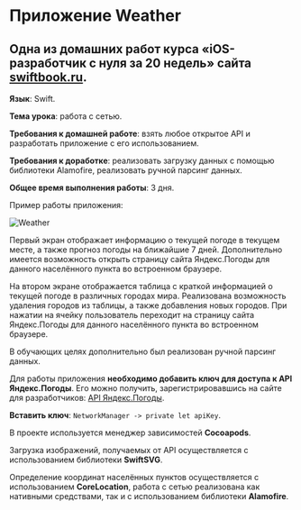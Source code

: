 # Приложение Weather
## Одна из домашних работ курса «iOS-разработчик с нуля за 20 недель» сайта [swiftbook.ru](https://www.online.swiftbook.ru).
**Язык**: Swift.

**Тема урока**: работа с сетью.

**Требования к домашней работе**: взять любое открытое API и разработать приложение с его использованием.

**Требования к доработке**: реализовать загрузку данных с помощью библиотеки Alamofire, реализовать ручной парсинг данных.

**Общее время выполнения работы**: 3 дня.

Пример работы приложения:

![Weather](https://github.com/Blissfulman/Weather/blob/main/Example.gif)

Первый экран отображает информацию о текущей погоде в текущем месте, а также прогноз погоды на ближайшие 7 дней. Дополнительно имеется возможность открыть страницу сайта Яндекс.Погоды для данного населённого пункта во встроенном браузере.

На втором экране отображается таблица с краткой информацией о текущей погоде в различных городах мира. Реализована возможность удаления городов из таблицы, а также добавления новых городов. При нажатии на ячейку пользователь переходит на страницу сайта Яндекс.Погоды для данного населённого пункта во встроенном браузере.

В обучающих целях дополнительно был реализован ручной парсинг данных.

Для работы приложения **необходимо добавить ключ для доступа к API Яндекс.Погоды**. Его можно получить, зарегистрировавшись на сайте для разработчиков: [API Яндекс.Погоды](https://yandex.ru/dev/weather/).

**Вставить ключ**: `NetworkManager -> private let apiKey`.

В проекте используется менеджер зависимостей **Cocoapods**.

Загрузка изображений, получаемых от API осуществляется с использованием библиотеки **SwiftSVG**.

Определение координат населённых пунктов осуществляется с использованием **CoreLocation**, работа с сетью реализована как нативными средствами, так и с использованием библиотеки **Alamofire**.
